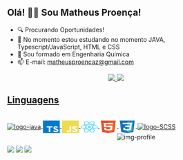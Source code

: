 ## Olá! 🙋‍♂️ Sou Matheus Proença! 

- 🔍 Procurando Oportunidades!
- 🌱 No momento estou estudando no momento JAVA, Typescript/JavaScript, HTML e CSS
- 🧪 Sou formado em Engenharia Química
- 📫 E-mail: matheusproencaz@gmail.com

<div align="center">
  <a href="https://github.com/matheusproencaz">
  <img height="180em" src="https://github-readme-stats.vercel.app/api?username=matheusproencaz&show_icons=true&theme=tokyonight&include_all_commits=true&count_private=true"/>
  <img height="180em" src="https://github-readme-stats.vercel.app/api/top-langs/?username=matheusproencaz&layout=compact&langs_count=7&theme=tokyonight"/>
</div>
  
  ## Linguagens
  
<div style="display: inline_block"><br>
  <img align="center" alt="logo-java" height="30" width="40" src="https://cdn.jsdelivr.net/gh/devicons/devicon/icons/java/java-original-wordmark.svg">
  <img align="center" alt="logo-Ts" height="30" width="40" src="https://raw.githubusercontent.com/devicons/devicon/master/icons/typescript/typescript-plain.svg">
  <img align="center" alt="logo-Js" height="30" width="40" src="https://raw.githubusercontent.com/devicons/devicon/master/icons/javascript/javascript-plain.svg">
  <img align="center" alt="logo-React" height="30" width="40" src="https://raw.githubusercontent.com/devicons/devicon/master/icons/react/react-original.svg">
  <img align="center" alt="logo-HTML" height="30" width="40" src="https://raw.githubusercontent.com/devicons/devicon/master/icons/html5/html5-original.svg">
  <img align="center" alt="logo-CSS" height="30" width="40" src="https://raw.githubusercontent.com/devicons/devicon/master/icons/css3/css3-original.svg">
  <img align="center" alt="logo-SCSS" height="30" width="40" src="https://cdn.jsdelivr.net/gh/devicons/devicon/icons/sass/sass-original.svg">

  <img align="right" alt="img-profile" width="250" style="" src="https://i.imgur.com/CGX64F9.png">
                                                                 
</div>
  
                                                                 
  ##
 
<div> 
  <a href="https://www.instagram.com/matheusproencaz/" target="_blank"><img src="https://img.shields.io/badge/-Instagram-%23E4405F?style=for-the-badge&logo=instagram&logoColor=white" target="_blank"></a>
  <a href = "mailto:matheusproencaz@gmail.com"><img src="https://img.shields.io/badge/-Gmail-%23333?style=for-the-badge&logo=gmail&logoColor=white" target="_blank"></a>
  <a href="https://www.linkedin.com/in/matheus-proençaz/" target="_blank"><img src="https://img.shields.io/badge/-LinkedIn-%230077B5?style=for-the-badge&logo=linkedin&logoColor=white" target="_blank"></a> 
</div>
